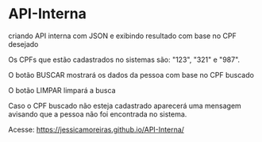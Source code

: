# API-Interna
criando API interna com JSON e exibindo resultado com base no CPF desejado

Os CPFs que estão cadastrados no sistemas são: "123", "321" e "987".

O botão BUSCAR mostrará os dados da pessoa com base no CPF buscado

O botão LIMPAR limpará a busca

Caso o CPF buscado não esteja cadastrado aparecerá uma mensagem avisando que a pessoa não foi encontrada no sistema.

Acesse: https://jessicamoreiras.github.io/API-Interna/
